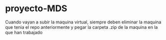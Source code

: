 # proyecto-MDS

Cuando vayan a subir la maquina virtual, siempre deben eliminar la maquina que tenia el repo anteriormente y pegar la carpeta .zip de la maquina en la que han trabajado 
